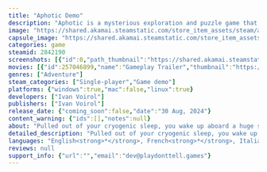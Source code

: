```yaml
---
title: "Aphotic Demo"
description: "Aphotic is a mysterious exploration and puzzle game that lets you explore scenes full of secrets. Use tools and objects to understand and modify your environment. Embark on a journey through space."
image: "https://shared.akamai.steamstatic.com/store_item_assets/steam/apps/2842190/header.jpg?t=1729067862"
capsule_image: "https://shared.akamai.steamstatic.com/store_item_assets/steam/apps/2842190/9be0e420e31286095c6c44cdbebc78a319c891ae/capsule_231x87.jpg?t=1729067862"
categories: game
steamid: 2842190
screenshots: [{"id":0,"path_thumbnail":"https://shared.akamai.steamstatic.com/store_item_assets/steam/apps/2842190/ss_2a8de280ab2a9c9704423d1107cc8060a0dd3c45.600x338.jpg?t=1729067862","path_full":"https://shared.akamai.steamstatic.com/store_item_assets/steam/apps/2842190/ss_2a8de280ab2a9c9704423d1107cc8060a0dd3c45.1920x1080.jpg?t=1729067862"},{"id":1,"path_thumbnail":"https://shared.akamai.steamstatic.com/store_item_assets/steam/apps/2842190/ss_3a7dc0faab39b6183ee84fd7ab875dbce3f7f5c2.600x338.jpg?t=1729067862","path_full":"https://shared.akamai.steamstatic.com/store_item_assets/steam/apps/2842190/ss_3a7dc0faab39b6183ee84fd7ab875dbce3f7f5c2.1920x1080.jpg?t=1729067862"},{"id":2,"path_thumbnail":"https://shared.akamai.steamstatic.com/store_item_assets/steam/apps/2842190/ss_4a610e220a01f377d51f4433e62fbc4edd20fc9d.600x338.jpg?t=1729067862","path_full":"https://shared.akamai.steamstatic.com/store_item_assets/steam/apps/2842190/ss_4a610e220a01f377d51f4433e62fbc4edd20fc9d.1920x1080.jpg?t=1729067862"},{"id":3,"path_thumbnail":"https://shared.akamai.steamstatic.com/store_item_assets/steam/apps/2842190/ss_b7f273783c5246a8d61d9c22c6092377bad306cc.600x338.jpg?t=1729067862","path_full":"https://shared.akamai.steamstatic.com/store_item_assets/steam/apps/2842190/ss_b7f273783c5246a8d61d9c22c6092377bad306cc.1920x1080.jpg?t=1729067862"},{"id":4,"path_thumbnail":"https://shared.akamai.steamstatic.com/store_item_assets/steam/apps/2842190/ss_59280b89f00a27869e659fdecee17dc6614ace46.600x338.jpg?t=1729067862","path_full":"https://shared.akamai.steamstatic.com/store_item_assets/steam/apps/2842190/ss_59280b89f00a27869e659fdecee17dc6614ace46.1920x1080.jpg?t=1729067862"},{"id":5,"path_thumbnail":"https://shared.akamai.steamstatic.com/store_item_assets/steam/apps/2842190/ss_e2f4a8bf8bf2271febb5a6834f0be5b4c698e766.600x338.jpg?t=1729067862","path_full":"https://shared.akamai.steamstatic.com/store_item_assets/steam/apps/2842190/ss_e2f4a8bf8bf2271febb5a6834f0be5b4c698e766.1920x1080.jpg?t=1729067862"}]
movies: [{"id":257046899,"name":"Gameplay Trailer","thumbnail":"https://shared.akamai.steamstatic.com/store_item_assets/steam/apps/257046899/movie.293x165.jpg?t=1724481832","webm":{"480":"http://video.akamai.steamstatic.com/store_trailers/257046899/movie480_vp9.webm?t=1724481832","max":"http://video.akamai.steamstatic.com/store_trailers/257046899/movie_max_vp9.webm?t=1724481832"},"mp4":{"480":"http://video.akamai.steamstatic.com/store_trailers/257046899/movie480.mp4?t=1724481832","max":"http://video.akamai.steamstatic.com/store_trailers/257046899/movie_max.mp4?t=1724481832"},"highlight":true}]
genres: ["Adventure"]
steam_categories: ["Single-player","Game demo"]
platforms: {"windows":true,"mac":false,"linux":true}
developers: ["Ivan Voirol"]
publishers: ["Ivan Voirol"]
release_date: {"coming_soon":false,"date":"30 Aug, 2024"}
content_warning: {"ids":[],"notes":null}
about: "Pulled out of your cryogenic sleep, you wake up aboard a huge ship of which you seem to be the only passenger. As you regain your senses, you quickly discover the reasons for your abrupt awakening, and understand the dangers that threaten the tranquility of your space travel.<br><br><img class=\"bb_img\" src=\"https://shared.akamai.steamstatic.com/store_item_assets/steam/apps/2842190/extras/00.gif?t=1729067862\" /><br><br>This demo lets you experience the first moments of Aphotic. Begin your exploration, and start your space investigation. Discover a textless universe, vibrant environments and unique puzzles and mysteries."
detailed_description: "Pulled out of your cryogenic sleep, you wake up aboard a huge ship of which you seem to be the only passenger. As you regain your senses, you quickly discover the reasons for your abrupt awakening, and understand the dangers that threaten the tranquility of your space travel.<br><br><img class=\"bb_img\" src=\"https://shared.akamai.steamstatic.com/store_item_assets/steam/apps/2842190/extras/00.gif?t=1729067862\" /><br><br>This demo lets you experience the first moments of Aphotic. Begin your exploration, and start your space investigation. Discover a textless universe, vibrant environments and unique puzzles and mysteries."
languages: "English<strong>*</strong>, French<strong>*</strong>, Italian<strong>*</strong>, German<strong>*</strong>, Spanish - Spain<strong>*</strong>, Arabic<strong>*</strong>, Bulgarian<strong>*</strong>, Simplified Chinese<strong>*</strong>, Traditional Chinese<strong>*</strong>, Korean<strong>*</strong>, Danish<strong>*</strong>, Spanish - Latin America<strong>*</strong>, Finnish<strong>*</strong>, Greek<strong>*</strong>, Hungarian<strong>*</strong>, Indonesian<strong>*</strong>, Japanese<strong>*</strong>, Norwegian<strong>*</strong>, Dutch<strong>*</strong>, Polish<strong>*</strong>, Portuguese - Brazil<strong>*</strong>, Portuguese - Portugal<strong>*</strong>, Romanian<strong>*</strong>, Russian<strong>*</strong>, Swedish<strong>*</strong>, Czech<strong>*</strong>, Thai<strong>*</strong>, Turkish<strong>*</strong>, Ukrainian<strong>*</strong>, Vietnamese<strong>*</strong>, Afrikaans<strong>*</strong>, Albanian<strong>*</strong>, Amharic<strong>*</strong>, Armenian<strong>*</strong>, Assamese<strong>*</strong>, Azerbaijani<strong>*</strong>, Basque<strong>*</strong>, Bangla<strong>*</strong>, Belarusian<strong>*</strong>, Bosnian<strong>*</strong>, Catalan<strong>*</strong>, Cherokee<strong>*</strong>, Croatian<strong>*</strong>, Dari<strong>*</strong>, Estonian<strong>*</strong>, Filipino<strong>*</strong>, Galician<strong>*</strong>, Welsh<strong>*</strong>, Gujarati<strong>*</strong>, Georgian<strong>*</strong>, Hausa<strong>*</strong>, Hindi<strong>*</strong>, Hebrew<strong>*</strong>, Igbo<strong>*</strong>, Irish<strong>*</strong>, Icelandic<strong>*</strong>, K'iche'<strong>*</strong>, Kannada<strong>*</strong>, Kazakh<strong>*</strong>, Khmer<strong>*</strong>, Kyrgyz<strong>*</strong>, Konkani<strong>*</strong>, Latvian<strong>*</strong>, Lithuanian<strong>*</strong>, Luxembourgish<strong>*</strong>, Macedonian<strong>*</strong>, Malay<strong>*</strong>, Malayalam<strong>*</strong>, Maltese<strong>*</strong>, Maori<strong>*</strong>, Marathi<strong>*</strong>, Mongolian<strong>*</strong>, Nepali<strong>*</strong>, Odia<strong>*</strong>, Urdu<strong>*</strong>, Uzbek<strong>*</strong>, Uyghur<strong>*</strong>, Punjabi (Gurmukhi)<strong>*</strong>, Punjabi (Shahmukhi)<strong>*</strong>, Persian<strong>*</strong>, Quechua<strong>*</strong>, Kinyarwanda<strong>*</strong>, Serbian<strong>*</strong>, Sindhi<strong>*</strong>, Sinhala<strong>*</strong>, Slovak<strong>*</strong>, Slovenian<strong>*</strong>, Sorani<strong>*</strong>, Sotho<strong>*</strong>, Swahili<strong>*</strong>, Tajik<strong>*</strong>, Tamil<strong>*</strong>, Tatar<strong>*</strong>, Tigrinya<strong>*</strong>, Tswana<strong>*</strong>, Turkmen<strong>*</strong>, Telugu<strong>*</strong>, Valencian<strong>*</strong>, Wolof<strong>*</strong>, Xhosa<strong>*</strong>, Yoruba<strong>*</strong>, Zulu<strong>*</strong>, Scots<strong>*</strong><br><strong>*</strong>languages with full audio support"
reviews: null
support_info: {"url":"","email":"dev@playdonttell.games"}
---
```


